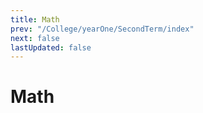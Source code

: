 ```yaml
---
title: Math
prev: "/College/yearOne/SecondTerm/index"
next: false
lastUpdated: false
---
```


# Math
